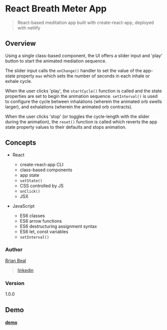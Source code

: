 # React Breath Meter App

> React-based meditation app built with create-react-app, deployed with netlify

## Overview

Using a single class-based component, the UI offers a slider input and 'play' button to start the animated mediation sequence.

The slider input calls the <code>onChange()</code> handler to set the value of the app-state property <code>max</code> which sets the number of seconds in each inhale or exhale cycle.

When the user clicks 'play', the <code>startCycle()</code> function is called and the state properties are set to begin the animation sequence. <code>setInterval()</code> is used to configure the cycle between inhalations (wherein the animated orb swells larger), and exhalations (wherein the animated orb contracts).

When the user clicks 'stop' (or toggles the cycle-length with the slider during the animation), the <code>reset()</code> function is called which reverts the app state property values to their defaults and stops animation.

## Concepts

* React
  * create-react-app CLI
  * class-based components
  * app state
  * <code>setState()</code>
  * CSS controlled by JS
  * <code>onClick()</code>
  * JSX

* JavaScript
  * ES6 classes
  * ES6 arrow functions
  * ES6 destructuring assignment syntax
  * ES6 let, const variables
  * <code>setInterval()</code>

### Author

[Brian Beal](https://github.com/brianwbeal)

> [linkedin](https://www.linkedin.com/in/brianwbeal/)

### Version

1.0.0

## Demo

#### [demo](https://goofy-aryabhata-8ca49b.netlify.com/)